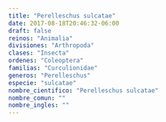 ```yaml
---
title: "Perelleschus sulcatae"
date: 2017-08-18T20:46:32-06:00
draft: false
reinos: "Animalia"
divisiones: "Arthropoda"
clases: "Insecta"
ordenes: "Coleoptera"
familias: "Curculionidae"
generos: "Perelleschus"
especie: "sulcatae"
nombre_cientifico: "Perelleschus sulcatae"
nombre_comun: ""
nombre_ingles: ""
---
```

